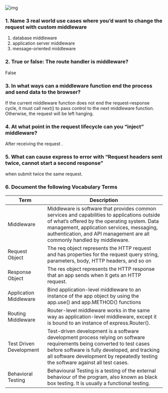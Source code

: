 ![img](https://upload.wikimedia.org/wikipedia/commons/thumb/2/20/Middleware_Schema.svg/220px-Middleware_Schema.svg.png)

### 1. Name 3 real world use cases where you’d want to change the request with custom middleware
  1. database middleware 
  2. application server middleware
  3. message-oriented middleware
### 2. True or false: The route handler is middleware?
   False
### 3. In what ways can a middleware function end the process and send data to the browser?
   If the current middleware function does not end the request-response cycle, it must call next() to pass control to the next middleware function. Otherwise, the request will be left hanging.
### 4. At what point in the request lifecycle can you “inject” middleware?
   After receiving the request .
### 5. What can cause express to error with “Request headers sent twice, cannot start a second response”
   when submit twice the same request.
### 6. Document the following Vocabulary Terms

|Term|Description|
|----|----|
|Middleware|Middleware is software that provides common services and capabilities to applications outside of what’s offered by the operating system. Data management, application services, messaging, authentication, and API management are all commonly handled by middleware.|
|Request Object|The req object represents the HTTP request and has properties for the request query string, parameters, body, HTTP headers, and so on|
|Response Object|The res object represents the HTTP response that an app sends when it gets an HTTP request.|
|Application Middleware|Bind application-level middleware to an instance of the app object by using the app.use() and app.METHOD() functions|
|Routing Middleware|Router-level middleware works in the same way as application-level middleware, except it is bound to an instance of express.Router().|
|Test Driven Development|Test-driven development is a software development process relying on software requirements being converted to test cases before software is fully developed, and tracking all software development by repeatedly testing the software against all test cases.|
|Behavioral Testing|Behavioural Testing is a testing of the external behaviour of the program, also known as black box testing. It is usually a functional testing.|
